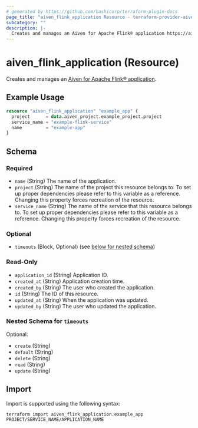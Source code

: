 ```yaml
---
# generated by https://github.com/hashicorp/terraform-plugin-docs
page_title: "aiven_flink_application Resource - terraform-provider-aiven"
subcategory: ""
description: |-
  Creates and manages an Aiven for Apache Flink® application https://aiven.io/docs/products/flink/concepts/flink-applications.
---
```


# aiven_flink_application (Resource)

Creates and manages an [Aiven for Apache Flink® application](https://aiven.io/docs/products/flink/concepts/flink-applications).

## Example Usage

```terraform
resource "aiven_flink_application" "example_app" {
  project      = data.aiven_project.example_project.project
  service_name = "example-flink-service"
  name         = "example-app"
}
```

<!-- schema generated by tfplugindocs -->
## Schema

### Required

- `name` (String) The name of the application.
- `project` (String) The name of the project this resource belongs to. To set up proper dependencies please refer to this variable as a reference. Changing this property forces recreation of the resource.
- `service_name` (String) The name of the service that this resource belongs to. To set up proper dependencies please refer to this variable as a reference. Changing this property forces recreation of the resource.

### Optional

- `timeouts` (Block, Optional) (see [below for nested schema](#nestedblock--timeouts))

### Read-Only

- `application_id` (String) Application ID.
- `created_at` (String) Application creation time.
- `created_by` (String) The user who created the application.
- `id` (String) The ID of this resource.
- `updated_at` (String) When the application was updated.
- `updated_by` (String) The user who updated the application.

<a id="nestedblock--timeouts"></a>
### Nested Schema for `timeouts`

Optional:

- `create` (String)
- `default` (String)
- `delete` (String)
- `read` (String)
- `update` (String)

## Import

Import is supported using the following syntax:

```shell
terraform import aiven_flink_application.example_app PROJECT/SERVICE_NAME/APPLICATION_NAME
```
